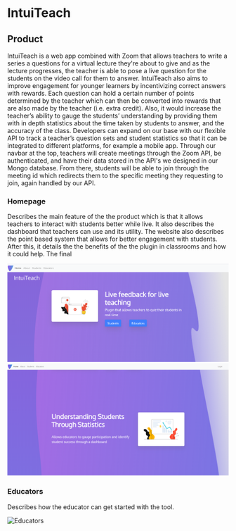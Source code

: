 
# IntuiTeach

## Product

IntuiTeach is a web app combined with Zoom that allows teachers to write a series a questions for a virtual lecture they're about to give and as the lecture progresses, the teacher is able to pose a live question for the students on the video call for them to answer. IntuiTeach also aims to improve engagement for younger learners by incentivizing correct answers with rewards. Each question can hold a certain number of points determined by the teacher which can then be converted into rewards that are also made by the teacher (i.e. extra credit). Also, it would increase the teacher’s ability to gauge the students’ understanding by providing them with in depth statistics about the time taken by students to answer, and the accuracy of the class. Developers can expand on our base with our flexible API to track a teacher’s question sets and student statistics so that it can be integrated to different platforms, for example a mobile app. Through our navbar at the top, teachers will create meetings through the Zoom API, be authenticated, and have their data stored in the API's we designed in our Mongo database. From there, students will be able to join through the meeting id which redirects them to the specific meeting they requesting to join, again handled by our API. 

### Homepage

Describes the main feature of the the product which is that it allows teachers to interact with students better while live. It also describes the dashboard that teachers can use and its utility. The website also describes the point based system that allows for better engagement with students. After this, it details the the benefits of the the plugin in classrooms and how it could help. The final 

![Homepage1](/readme-images/homepage1.png)
![Homepage2](/readme-images/homepage2.png)

### Educators

Describes how the educator can get started with the tool.

![Educators](/readme-images/educators.png)
 
